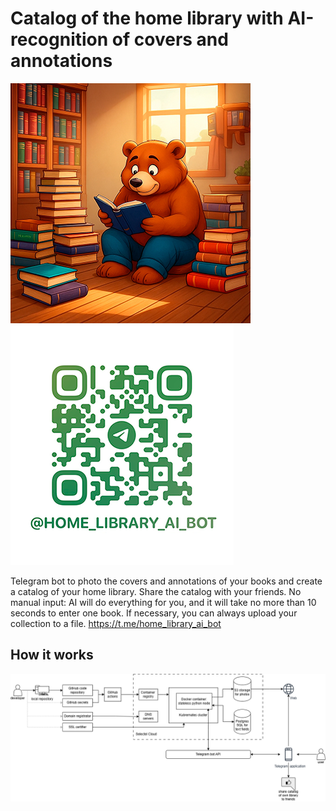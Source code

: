 # Catalog of the home library with AI-recognition of covers and annotations

![HomeLibraryAI Avatar](images/avatar_min.jpg) ![HomeLibraryAI bot QR-code](images/t_me-home_library_ai_bot.png)

Telegram bot to photo the covers and annotations of your books and create a catalog of your home library. Share the catalog with your friends. No manual input: AI will do everything for you, and it will take no more than 10 seconds to enter one book. If necessary, you can always upload your collection to a file.
https://t.me/home_library_ai_bot

## How it works

![Working environment diagram](images/homelib.drawio.png) 